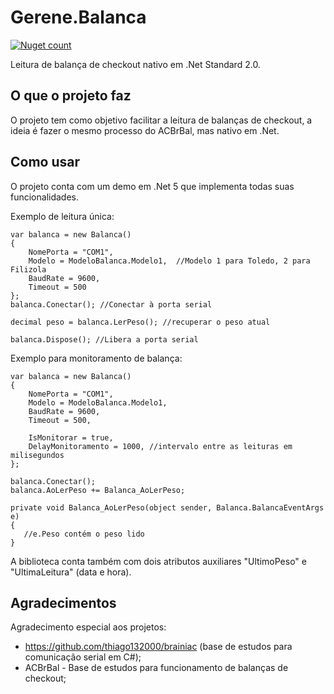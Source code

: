 # Gerene.Balanca
[![Nuget count](http://img.shields.io/nuget/v/Gerene.Balanca.svg)](https://www.nuget.org/packages/Gerene.Balanca)

Leitura de balança de checkout nativo em .Net Standard 2.0.

O que o projeto faz
-------
O projeto tem como objetivo facilitar a leitura de balanças de checkout, a ideia é fazer o mesmo processo do ACBrBal, mas nativo em .Net.



Como usar
-------
O projeto conta com um demo em .Net 5 que implementa todas suas funcionalidades.

Exemplo de leitura única:
```
var balanca = new Balanca()
{
	NomePorta = "COM1",
	Modelo = ModeloBalanca.Modelo1,  //Modelo 1 para Toledo, 2 para Filizola
	BaudRate = 9600,
	Timeout = 500
};
balanca.Conectar(); //Conectar à porta serial

decimal peso = balanca.LerPeso(); //recuperar o peso atual

balanca.Dispose(); //Libera a porta serial
```

Exemplo para monitoramento de balança:
```
var balanca = new Balanca()
{
	NomePorta = "COM1",
	Modelo = ModeloBalanca.Modelo1,
	BaudRate = 9600,
	Timeout = 500,

	IsMonitorar = true,
	DelayMonitoramento = 1000, //intervalo entre as leituras em milisegundos
};

balanca.Conectar();
balanca.AoLerPeso += Balanca_AoLerPeso;

private void Balanca_AoLerPeso(object sender, Balanca.BalancaEventArgs e)
{
   //e.Peso contém o peso lido
}
```

A biblioteca conta também com dois atributos auxiliares "UltimoPeso" e "UltimaLeitura" (data e hora).




Agradecimentos
-------

Agradecimento especial aos projetos:
 - https://github.com/thiago132000/brainiac (base de estudos para comunicação serial em C#);
 - ACBrBal - Base de estudos para funcionamento de balanças de checkout;
